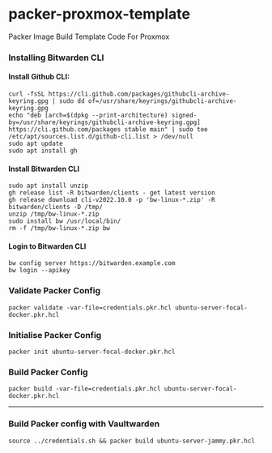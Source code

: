# packer-proxmox-template
Packer Image Build Template Code For Proxmox

### Installing Bitwarden CLI
#### Install Github CLI:
```
curl -fsSL https://cli.github.com/packages/githubcli-archive-keyring.gpg | sudo dd of=/usr/share/keyrings/githubcli-archive-keyring.gpg
echo "deb [arch=$(dpkg --print-architecture) signed-by=/usr/share/keyrings/githubcli-archive-keyring.gpg] https://cli.github.com/packages stable main" | sudo tee /etc/apt/sources.list.d/github-cli.list > /dev/null
sudo apt update
sudo apt install gh
```

#### Install Bitwarden CLI
```
sudo apt install unzip
gh release list -R bitwarden/clients - get latest version
gh release download cli-v2022.10.0 -p 'bw-linux-*.zip' -R bitwarden/clients -D /tmp/
unzip /tmp/bw-linux-*.zip
sudo install bw /usr/local/bin/
rm -f /tmp/bw-linux-*.zip bw
```

#### Login to Bitwarden CLI
```
bw config server https://bitwarden.example.com
bw login --apikey
```

### Validate Packer Config
```
packer validate -var-file=credentials.pkr.hcl ubuntu-server-focal-docker.pkr.hcl
```

### Initialise Packer Config
```
packer init ubuntu-server-focal-docker.pkr.hcl
```

### Build Packer Config
```
packer build -var-file=credentials.pkr.hcl ubuntu-server-focal-docker.pkr.hcl
```

---

### Build Packer config with Vaultwarden
```
source ../credentials.sh && packer build ubuntu-server-jammy.pkr.hcl
```

